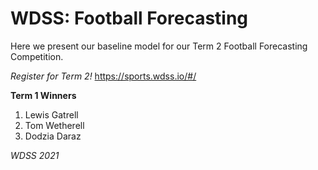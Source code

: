 # WDSS: Football Forecasting

Here we present our baseline model for our Term 2 Football Forecasting Competition.


*Register for Term 2!*
https://sports.wdss.io/#/

**Term 1 Winners**

1. Lewis Gatrell
2. Tom Wetherell
3. Dodzia Daraz

*WDSS 2021*